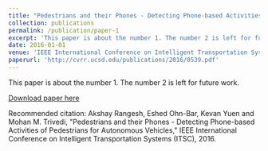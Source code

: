 ```yaml
---
title: "Pedestrians and their Phones - Detecting Phone-based Activities of Pedestrians for Autonomous Vehicles"
collection: publications
permalink: /publication/paper-1
excerpt: 'This paper is about the number 1. The number 2 is left for future work.'
date: 2016-01-01
venue: 'IEEE International Conference on Intelligent Transportation Systems'
paperurl: 'http://cvrr.ucsd.edu/publications/2016/0539.pdf'
---
```

This paper is about the number 1. The number 2 is left for future work.

[Download paper here](http://academicpages.github.io/files/paper1.pdf)

Recommended citation: Akshay Rangesh, Eshed Ohn-Bar, Kevan Yuen and Mohan M. Trivedi, "Pedestrians and their Phones - Detecting Phone-based Activities of Pedestrians for Autonomous Vehicles," IEEE International Conference on Intelligent Transportation Systems (ITSC), 2016.

